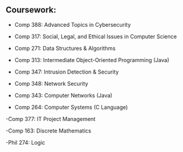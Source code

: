 
## Coursework: 

- Comp 388: Advanced Topics in Cybersecurity

- Comp 317: Social, Legal, and Ethical Issues in Computer Science

- Comp 271: Data Structures & Algorithms

- Comp 313: Intermediate Object-Oriented Programming (Java)

- Comp 347: Intrusion Detection & Security

- Comp 348: Network Security

- Comp 343: Computer Networks (Java)

- Comp 264: Computer Systems (C Language)

-Comp 377: IT Project Management

-Comp 163: Discrete Mathematics

-Phil 274: Logic 
